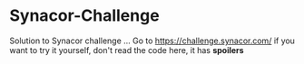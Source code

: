# Synacor-Challenge

Solution to Synacor challenge ... Go to https://challenge.synacor.com/ if
you want to try it yourself, don't read the code here, it has **spoilers**

